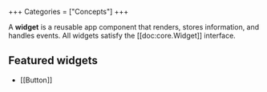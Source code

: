 +++
Categories = ["Concepts"]
+++

A **widget** is a reusable app component that renders, stores information, and handles events. All widgets satisfy the [[doc:core.Widget]] interface.

## Featured widgets

* [[Button]]
